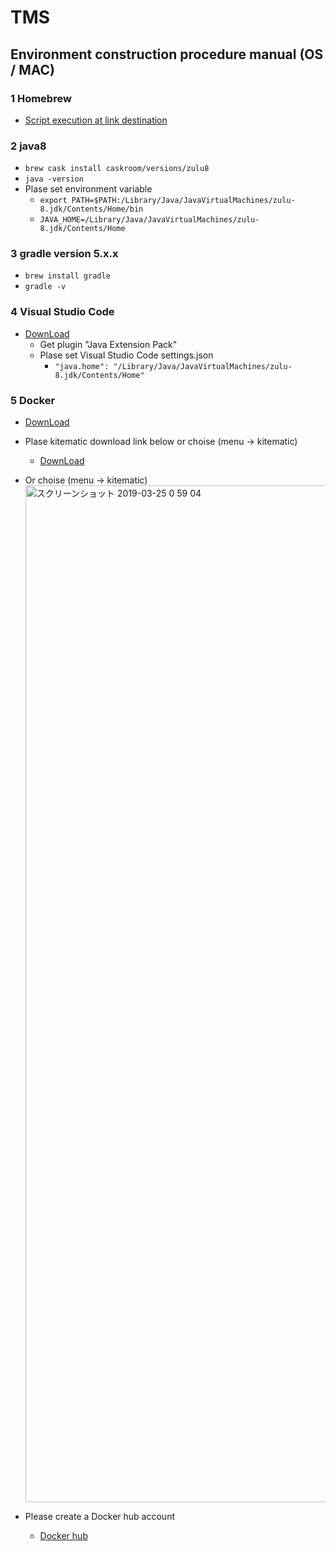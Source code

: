 # TMS

## Environment construction procedure manual (OS / MAC)

### 1 Homebrew
- [Script execution at link destination](https://brew.sh/index_ja)

### 2 java8
- `brew cask install caskroom/versions/zulu8`
- `java -version`
- Plase set environment variable
    - `export PATH=$PATH:/Library/Java/JavaVirtualMachines/zulu-8.jdk/Contents/Home/bin`
    - `JAVA_HOME=/Library/Java/JavaVirtualMachines/zulu-8.jdk/Contents/Home`

### 3 gradle version 5.x.x
- `brew install gradle`
- `gradle -v`

### 4 Visual Studio Code
- [DownLoad](https://code.visualstudio.com/download)
    - Get plugin "Java Extension Pack"
    - Plase set Visual Studio Code settings.json
        - `"java.home": "/Library/Java/JavaVirtualMachines/zulu-8.jdk/Contents/Home"`


### 5 Docker
- [DownLoad](https://docs.docker.com/docker-for-mac/install/)
- Plase kitematic download link below or choise (menu -> kitematic)
    - [DownLoad](https://github.com/docker/kitematic/releases)
- Or choise (menu -> kitematic)
    <img width="1627" alt="スクリーンショット 2019-03-25 0 59 04" src="https://user-images.githubusercontent.com/42311219/54882121-24275b80-4e9a-11e9-9175-7ab9edf5dd30.png">

- Please create a Docker hub account
    - [Docker hub](https://hub.docker.com/)
